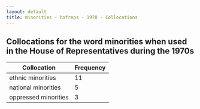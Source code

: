 ```yaml
---
layout: default
title: minorities - hofreps - 1970 - Collocations
---
```

## Collocations for the word **minorities** when used in the House of Representatives during the 1970s

| Collocation | Frequency |
|--------------|----------------|
|ethnic minorities|11|
|national minorities|5|
|oppressed minorities|3|
